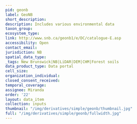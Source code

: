 ```yaml
---
pid: geonb
label: GeoNB
short_description: 
description: Includes various environmental data
taxon_group: 
ecosystem_type: 
link: http://www.snb.ca/geonb1/e/DC/catalogue-E.asp
accessibility: Open
contact_email: 
jurisdiction: NB
spatial_data_type: 
_tags: New Brunswick|NB|LiDAR|DEM|CHM|Forest soils
data_product_type: Data portal
cell_size: 
organization_individual: 
closed_consent_received: 
temporal_coverage: 
assignee: Miranda
order: '22'
layout: data_item
collection: inputs
thumbnail: "/img/derivatives/simple/geonb/thumbnail.jpg"
full: "/img/derivatives/simple/geonb/fullwidth.jpg"
---
```

